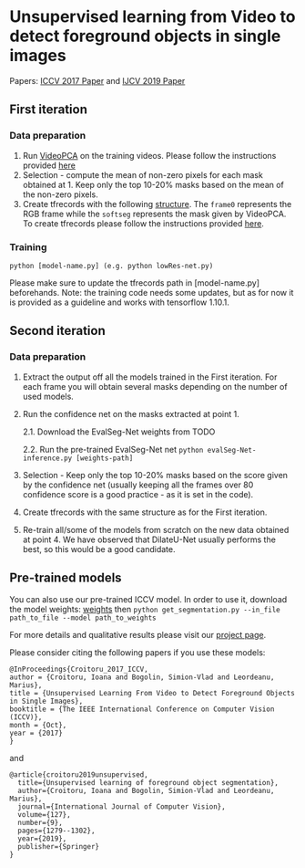 # Unsupervised learning from Video to detect foreground objects in single images

Papers: [ICCV 2017 Paper](http://openaccess.thecvf.com/content_ICCV_2017/papers/Croitoru_Unsupervised_Learning_From_ICCV_2017_paper.pdf) and [IJCV 2019 Paper](https://link.springer.com/article/10.1007/s11263-019-01183-3)


## First iteration

### Data preparation

1. Run [VideoPCA](https://sites.google.com/site/multipleframesmatching/) on the training videos. Please follow the instructions provided [here](https://sites.google.com/site/multipleframesmatching/)
2. Selection - compute the mean of non-zero pixels for each mask obtained at 1. Keep only the top 10-20% masks based on the mean of the non-zero pixels.
3. Create tfrecords with the following [structure](https://github.com/ioanacroi/unsup-learning-from-video/blob/b97fbf82dc3d46c952e0ff1d6fac54230d6bc49b/train.py#L122). The `frame0` represents the RGB frame while the `softseg` represents the mask given by VideoPCA. To create tfrecords please follow the instructions provided [here](https://www.tensorflow.org/tutorials/load_data/tfrecord).

### Training
`python [model-name.py] (e.g. python lowRes-net.py)`

Please make sure to update the tfrecords path in [model-name.py] beforehands. Note: the training code needs some updates, but as for now it is provided as a guideline and works with tensorflow 1.10.1.

## Second iteration

### Data preparation
1. Extract the output off all the models trained in the First iteration. For each frame you will obtain several masks depending on the number of used models.
2. Run the confidence net on the masks extracted at point 1.

    2.1. Download the EvalSeg-Net weights from TODO

    2.2. Run the pre-trained EvalSeg-Net net `python evalSeg-Net-inference.py [weights-path]`

3. Selection - Keep only the top 10-20% masks based on the score given by the confidence net (usually keeping all the frames over 80 confidence score is a good practice - as it is set in the code).
4. Create tfrecords with the same structure as for the First iteration.
5. Re-train all/some of the models from scratch on the new data obtained at point 4. We have observed that DilateU-Net usually performs the best, so this would be a good candidate.

## Pre-trained models
You can also use our pre-trained ICCV model. In order to use it, download the model weights: [weights](https://drive.google.com/open?id=1e2-LEvSCIirFKt-iKZvVHu7QbGDbbE36) then
`python get_segmentation.py --in_file path_to_file --model path_to_weights`

For more details and qualitative results please visit our [project page](https://sites.google.com/view/unsupervisedlearningfromvideo).

Please consider citing the following papers if you use these models:
```
@InProceedings{Croitoru_2017_ICCV,
author = {Croitoru, Ioana and Bogolin, Simion-Vlad and Leordeanu, Marius},
title = {Unsupervised Learning From Video to Detect Foreground Objects in Single Images},
booktitle = {The IEEE International Conference on Computer Vision (ICCV)},
month = {Oct},
year = {2017}
}
```
and
```
@article{croitoru2019unsupervised,
  title={Unsupervised learning of foreground object segmentation},
  author={Croitoru, Ioana and Bogolin, Simion-Vlad and Leordeanu, Marius},
  journal={International Journal of Computer Vision},
  volume={127},
  number={9},
  pages={1279--1302},
  year={2019},
  publisher={Springer}
}
```
